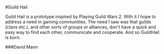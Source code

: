 #Guild Hail

Guild Hail is a prototype inspired by Playing Guild Wars 2.  With it I hope to address a need in gaming communities.  The need I saw was that guilds (clans etc.), and other sorts of groups or alliances, don't have a quick and easy way to find each other, communicate and cooperate.  And so GuildHail is born.

###David Mann  